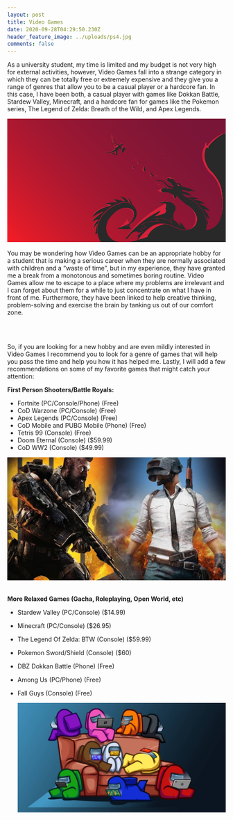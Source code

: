 ```yaml
---
layout: post
title: Video Games
date: 2020-09-28T04:29:50.230Z
header_feature_image: ../uploads/ps4.jpg
comments: false
---
```

As a university student, my time is limited and my budget is not very high for external activities, however, Video Games fall into a strange category in which they can be totally free or extremely expensive and they give you a range of genres that allow you to be a casual player or a hardcore fan. In this case, I have been both, a casual player with games like Dokkan Battle, Stardew Valley, Minecraft, and a hardcore fan for games like the Pokemon series, The Legend of Zelda: Breath of the Wild, and Apex Legends.



![](../uploads/wallpaper-4k-red.png)



You may be wondering how Video Games can be an appropriate hobby for a student that is making a serious career when they are normally associated with children and a “waste of time”, but in my experience, they have granted me a break from a monotonous and sometimes boring routine. Video Games allow me to escape to a place where my problems are irrelevant and I can forget about them for a while to just concentrate on what I have in front of me. Furthermore, they have been linked to help creative thinking, problem-solving and exercise the brain by tanking us out of our comfort zone.

![]()

\
So, if you are looking for a new hobby and are even mildly interested in Video Games I recommend you to look for a genre of games that will help you pass the time and help you how it has helped me. Lastly, I will add a few recommendations on some of my favorite games that might catch your attention:



**First Person Shooters/Battle Royals:**

* Fortnite (PC/Console/Phone) (Free)
* CoD Warzone (PC/Console) (Free)
* Apex Legends (PC/Console) (Free)
* CoD Mobile and PUBG Mobile (Phone) (Free)
* Tetris 99 (Console) (Free)
* Doom Eternal (Console) ($59.99)
* CoD WW2 (Console) ($49.99)

![](../uploads/5-e195.jpg)

\
**More Relaxed Games (Gacha, Roleplaying, Open World, etc)**

* Stardew Valley (PC/Console) ($14.99)
* Minecraft (PC/Console) ($26.95)
* The Legend Of Zelda: BTW (Console) ($59.99)
* Pokemon Sword/Shield (Console) ($60)
* DBZ Dokkan Battle (Phone) (Free)
* Among Us (PC/Phone) (Free)
* Fall Guys (Console) (Free)

  ![](../uploads/20209812473397_1.jpg)